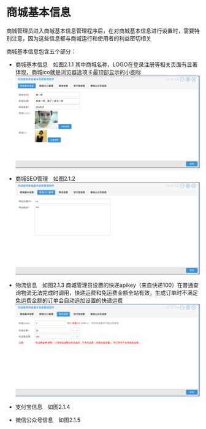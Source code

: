 # 商城基本信息

商城管理员进入商城基本信息管理程序后，在对商城基本信息进行设置时，需要特别注意，因为这些信息都与商城运行和使用者的利益密切相关

商城基本信息包含五个部分：

* 商城基本信息　如图2.1.1
其中商城名称，LOGO在登录注册等相关页面有显著体现，商城ico就是浏览器选项卡最顶部显示的小图标
![](../Image/商城/商城基本信息.png)

* 商城SEO管理　如图2.1.2
![](../Image/商城/商城SEO管理.png)

* 物流信息　如图2.1.3
商城管理员设置的快递apikey（来自快递100）在普通查询物流无法完成时调用，快递运费和免运费金额全站有效，生成订单时不满足免运费金额的订单会自动追加设置的快递运费
![](../Image/商城/物流信息.png)

* 支付宝信息　如图2.1.4


* 微信公众号信息　如图2.1.5

